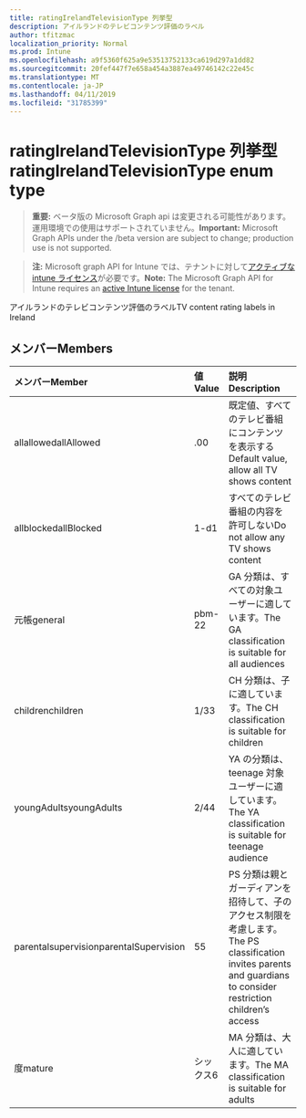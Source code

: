 ```yaml
---
title: ratingIrelandTelevisionType 列挙型
description: アイルランドのテレビコンテンツ評価のラベル
author: tfitzmac
localization_priority: Normal
ms.prod: Intune
ms.openlocfilehash: a9f5360f625a9e53513752133ca619d297a1dd82
ms.sourcegitcommit: 20fef447f7e658a454a3887ea49746142c22e45c
ms.translationtype: MT
ms.contentlocale: ja-JP
ms.lasthandoff: 04/11/2019
ms.locfileid: "31785399"
---
```

# <a name="ratingirelandtelevisiontype-enum-type"></a><span data-ttu-id="baea2-103">ratingIrelandTelevisionType 列挙型</span><span class="sxs-lookup"><span data-stu-id="baea2-103">ratingIrelandTelevisionType enum type</span></span>

> <span data-ttu-id="baea2-104">**重要:** ベータ版の Microsoft Graph api は変更される可能性があります。運用環境での使用はサポートされていません。</span><span class="sxs-lookup"><span data-stu-id="baea2-104">**Important:** Microsoft Graph APIs under the /beta version are subject to change; production use is not supported.</span></span>

> <span data-ttu-id="baea2-105">**注:** Microsoft graph API for Intune では、テナントに対して[アクティブな intune ライセンス](https://go.microsoft.com/fwlink/?linkid=839381)が必要です。</span><span class="sxs-lookup"><span data-stu-id="baea2-105">**Note:** The Microsoft Graph API for Intune requires an [active Intune license](https://go.microsoft.com/fwlink/?linkid=839381) for the tenant.</span></span>

<span data-ttu-id="baea2-106">アイルランドのテレビコンテンツ評価のラベル</span><span class="sxs-lookup"><span data-stu-id="baea2-106">TV content rating labels in Ireland</span></span>

## <a name="members"></a><span data-ttu-id="baea2-107">メンバー</span><span class="sxs-lookup"><span data-stu-id="baea2-107">Members</span></span>
|<span data-ttu-id="baea2-108">メンバー</span><span class="sxs-lookup"><span data-stu-id="baea2-108">Member</span></span>|<span data-ttu-id="baea2-109">値</span><span class="sxs-lookup"><span data-stu-id="baea2-109">Value</span></span>|<span data-ttu-id="baea2-110">説明</span><span class="sxs-lookup"><span data-stu-id="baea2-110">Description</span></span>|
|:---|:---|:---|
|<span data-ttu-id="baea2-111">allallowed</span><span class="sxs-lookup"><span data-stu-id="baea2-111">allAllowed</span></span>|<span data-ttu-id="baea2-112">.0</span><span class="sxs-lookup"><span data-stu-id="baea2-112">0</span></span>|<span data-ttu-id="baea2-113">既定値、すべてのテレビ番組にコンテンツを表示する</span><span class="sxs-lookup"><span data-stu-id="baea2-113">Default value, allow all TV shows content</span></span>|
|<span data-ttu-id="baea2-114">allblocked</span><span class="sxs-lookup"><span data-stu-id="baea2-114">allBlocked</span></span>|<span data-ttu-id="baea2-115">1-d</span><span class="sxs-lookup"><span data-stu-id="baea2-115">1</span></span>|<span data-ttu-id="baea2-116">すべてのテレビ番組の内容を許可しない</span><span class="sxs-lookup"><span data-stu-id="baea2-116">Do not allow any TV shows content</span></span>|
|<span data-ttu-id="baea2-117">元帳</span><span class="sxs-lookup"><span data-stu-id="baea2-117">general</span></span>|<span data-ttu-id="baea2-118">pbm-2</span><span class="sxs-lookup"><span data-stu-id="baea2-118">2</span></span>|<span data-ttu-id="baea2-119">GA 分類は、すべての対象ユーザーに適しています。</span><span class="sxs-lookup"><span data-stu-id="baea2-119">The GA classification is suitable for all audiences</span></span>|
|<span data-ttu-id="baea2-120">children</span><span class="sxs-lookup"><span data-stu-id="baea2-120">children</span></span>|<span data-ttu-id="baea2-121">1/3</span><span class="sxs-lookup"><span data-stu-id="baea2-121">3</span></span>|<span data-ttu-id="baea2-122">CH 分類は、子に適しています。</span><span class="sxs-lookup"><span data-stu-id="baea2-122">The CH classification is suitable for children</span></span>|
|<span data-ttu-id="baea2-123">youngAdults</span><span class="sxs-lookup"><span data-stu-id="baea2-123">youngAdults</span></span>|<span data-ttu-id="baea2-124">2/4</span><span class="sxs-lookup"><span data-stu-id="baea2-124">4</span></span>|<span data-ttu-id="baea2-125">YA の分類は、teenage 対象ユーザーに適しています。</span><span class="sxs-lookup"><span data-stu-id="baea2-125">The YA classification is suitable for teenage audience</span></span>|
|<span data-ttu-id="baea2-126">parentalsupervision</span><span class="sxs-lookup"><span data-stu-id="baea2-126">parentalSupervision</span></span>|<span data-ttu-id="baea2-127">5</span><span class="sxs-lookup"><span data-stu-id="baea2-127">5</span></span>|<span data-ttu-id="baea2-128">PS 分類は親とガーディアンを招待して、子のアクセス制限を考慮します。</span><span class="sxs-lookup"><span data-stu-id="baea2-128">The PS classification invites parents and guardians to consider restriction children’s access</span></span>|
|<span data-ttu-id="baea2-129">度</span><span class="sxs-lookup"><span data-stu-id="baea2-129">mature</span></span>|<span data-ttu-id="baea2-130">シックス</span><span class="sxs-lookup"><span data-stu-id="baea2-130">6</span></span>|<span data-ttu-id="baea2-131">MA 分類は、大人に適しています。</span><span class="sxs-lookup"><span data-stu-id="baea2-131">The MA classification is suitable for adults</span></span>|





